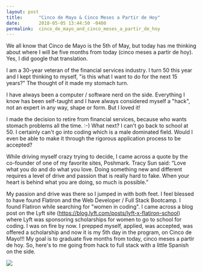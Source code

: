 ```yaml
---
layout: post
title:      "Cinco de Mayo & Cinco Meses a Partir de Hoy"
date:       2018-05-05 13:44:50 -0400
permalink:  cinco_de_mayo_and_cinco_meses_a_partir_de_hoy
---
```




We all know that Cinco de Mayo is the 5th of May, but today has me thinking about where I will be five months from today (cinco meses a partir de hoy).  Yes, I did google that translation.

I am a 30-year veteran of the financial services industry.  I turn 50 this year and I kept thinking to myself, "is this what I want to do for the next 15 years?"  The thought of it made my stomach turn.  

I have always been a computer / software nerd on the side.  Everything I know has been self-taught and I have always considered myself a "hack", not an expert in any way, shape or form.  But I loved it!

I made the decision to retire from financial services, because who wants stomach problems all the time.  :-)  What next?  I can't go back to school at 50.  I certainly can't go into coding which is a male dominated field.  Would I even be able to make it through the rigorous application process to be accepted?  

While driving myself crazy trying to decide, I came across a quote by the co-founder of one of my favorite sites, Poshmark.  Tracy Sun said:  “Love what you do and do what you love. Doing something new and different requires a level of drive and passion that is really hard to fake. When your heart is behind what you are doing, so much is possible.”

My passion and drive was there so I jumped in with both feet.  I feel blessed to have found Flatiron and the Web Developer / Full Stack Bootcamp.  I found Flatiron while searching for "women in coding".  I came across a blog post on the Lyft site (https://blog.lyft.com/posts/lyft-x-flatiron-school) where Lyft was sponsoring scholarships for women to go to school for coding.  I was on fire by now.  I prepped myself, applied, was accepted, was offered a scholarship and now it is my 5th day in the program, on Cinco de Mayo!!!   My goal is to graduate five months from today, cinco meses a partir de hoy.   So, here's to me going from hack to full stack with a little Spanish on the side.


![](http://www.boostersinabox.com/wp-content/uploads/2018/05/CincoDeMayoComputer-e1525542208640.jpg)










